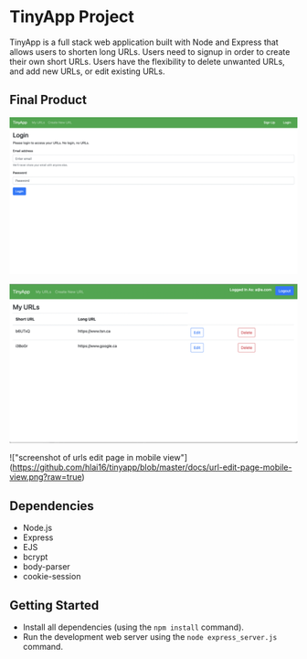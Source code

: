 # TinyApp Project

TinyApp is a full stack web application built with Node and Express that allows users to shorten long URLs.
Users need to signup in order to create their own short URLs. Users have the flexibility to delete unwanted URLs, and add new URLs, or edit existing URLs.

## Final Product

!["screenshot of login page"](https://github.com/hlai16/tinyapp/blob/master/docs/login-page.png?raw=true)

!["screenshot of urls page"](https://github.com/hlai16/tinyapp/blob/master/docs/urls-page.png?raw=true)

!["screenshot of urls edit page in mobile view"] (https://github.com/hlai16/tinyapp/blob/master/docs/url-edit-page-mobile-view.png?raw=true)

## Dependencies

- Node.js
- Express
- EJS
- bcrypt
- body-parser
- cookie-session

## Getting Started

- Install all dependencies (using the `npm install` command).
- Run the development web server using the `node express_server.js` command.